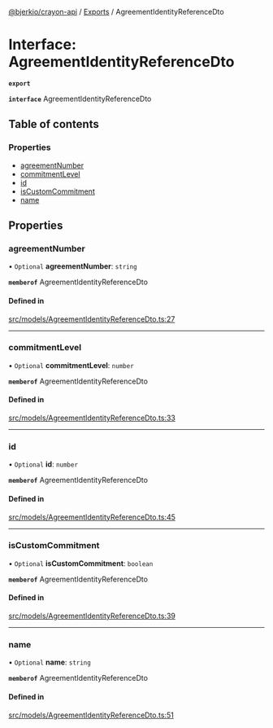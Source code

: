 [@bjerkio/crayon-api](../README.md) / [Exports](../modules.md) / AgreementIdentityReferenceDto

# Interface: AgreementIdentityReferenceDto

**`export`**

**`interface`** AgreementIdentityReferenceDto

## Table of contents

### Properties

- [agreementNumber](AgreementIdentityReferenceDto.md#agreementnumber)
- [commitmentLevel](AgreementIdentityReferenceDto.md#commitmentlevel)
- [id](AgreementIdentityReferenceDto.md#id)
- [isCustomCommitment](AgreementIdentityReferenceDto.md#iscustomcommitment)
- [name](AgreementIdentityReferenceDto.md#name)

## Properties

### agreementNumber

• `Optional` **agreementNumber**: `string`

**`memberof`** AgreementIdentityReferenceDto

#### Defined in

[src/models/AgreementIdentityReferenceDto.ts:27](https://github.com/bjerkio/crayon-api-js/blob/22cd66d/src/models/AgreementIdentityReferenceDto.ts#L27)

___

### commitmentLevel

• `Optional` **commitmentLevel**: `number`

**`memberof`** AgreementIdentityReferenceDto

#### Defined in

[src/models/AgreementIdentityReferenceDto.ts:33](https://github.com/bjerkio/crayon-api-js/blob/22cd66d/src/models/AgreementIdentityReferenceDto.ts#L33)

___

### id

• `Optional` **id**: `number`

**`memberof`** AgreementIdentityReferenceDto

#### Defined in

[src/models/AgreementIdentityReferenceDto.ts:45](https://github.com/bjerkio/crayon-api-js/blob/22cd66d/src/models/AgreementIdentityReferenceDto.ts#L45)

___

### isCustomCommitment

• `Optional` **isCustomCommitment**: `boolean`

**`memberof`** AgreementIdentityReferenceDto

#### Defined in

[src/models/AgreementIdentityReferenceDto.ts:39](https://github.com/bjerkio/crayon-api-js/blob/22cd66d/src/models/AgreementIdentityReferenceDto.ts#L39)

___

### name

• `Optional` **name**: `string`

**`memberof`** AgreementIdentityReferenceDto

#### Defined in

[src/models/AgreementIdentityReferenceDto.ts:51](https://github.com/bjerkio/crayon-api-js/blob/22cd66d/src/models/AgreementIdentityReferenceDto.ts#L51)
